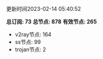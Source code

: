 更新时间2023-02-14 05:40:52

**总订阅: 73**
**总节点: 878**
**有效节点: 265**
- v2ray节点: 164
- ss节点: 99
- trojan节点: 2
